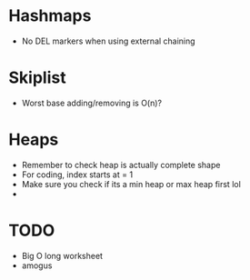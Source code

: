
# Hashmaps 
* No DEL markers when using external chaining 

# Skiplist 
* Worst base adding/removing is O(n)?

# Heaps 
* Remember to check heap is actually complete shape
* For coding, index starts at = 1 
* Make sure you check if its a min heap or max heap first lol 
* 



# TODO 
* Big O long worksheet
* amogus 
